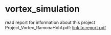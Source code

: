 # vortex_simulation


read report for information about this project Project_Vortex_RamonaHohl.pdf:
[link to report pdf](Project_Vortex_RamonaHohl.pdf) 
